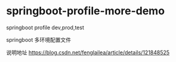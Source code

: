 # springboot-profile-more-demo

springboot profile dev,prod,test

springboot 多环境配置文件

说明地址 
https://blog.csdn.net/fenglailea/article/details/121848525